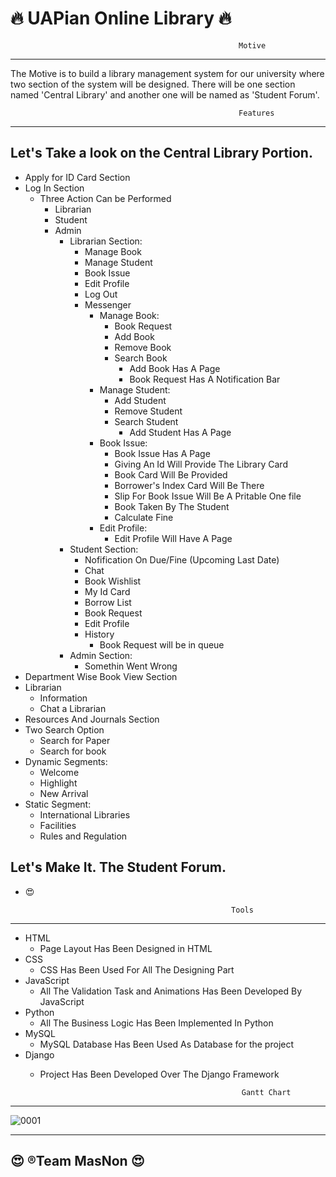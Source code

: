 # :fire: UAPian Online Library :fire:

                                                       Motive
__________________________________________________________________________________________________________________________________
The Motive is to build a library management system for our university where two section of the system will be designed. There will be one section named 'Central Library' and another one will be named as 'Student Forum'.


                                                       Features
 _________________________________________________________________________________________________________________________________
 ## Let's Take a look on the Central Library Portion.

  * Apply for ID Card Section
  * Log In Section
    * Three Action Can be Performed
      * Librarian
      * Student
      * Admin
        * Librarian Section:
          * Manage Book
          * Manage Student
          * Book Issue
          * Edit Profile
          * Log Out
          * Messenger
            * Manage Book:
              * Book Request
              * Add Book
              * Remove Book
              * Search Book
                * Add Book Has A Page
                * Book Request Has A Notification Bar
            * Manage Student:
              * Add Student
              * Remove Student
              * Search Student
                * Add Student Has A Page
            * Book Issue: 
              * Book Issue Has A Page
              * Giving An Id Will Provide The Library Card
              * Book Card Will Be Provided
              * Borrower's Index Card Will Be There
              * Slip For Book Issue Will Be A Pritable One file
              * Book Taken By The Student
              * Calculate Fine 
            * Edit Profile:
              * Edit Profile Will Have A Page
        * Student Section:
          * Nofification On Due/Fine (Upcoming Last Date)  
          * Chat 
          * Book Wishlist
          * My Id Card
          * Borrow List
          * Book Request
          * Edit Profile
          * History
            * Book Request will be in queue
        * Admin Section:
          * Somethin Went Wrong
  * Department Wise Book View Section
  * Librarian
    * Information
    * Chat a Librarian
  * Resources And Journals Section
  * Two Search Option
    * Search for Paper
    * Search for book
  * Dynamic Segments:
    * Welcome
    * Highlight
    * New Arrival
  * Static Segment:
     * International Libraries
     * Facilities
     * Rules and Regulation

## Let's Make It. The Student Forum.
  * :heart_eyes:
 
                                                      Tools 
 _______________________________________________________________________________________________________________________________________
 * HTML
    * Page Layout Has Been Designed in HTML
  * CSS
    * CSS Has Been Used For All The Designing Part
  * JavaScript
    * All The Validation Task and Animations Has Been Developed By JavaScript
  * Python
    * All The Business Logic Has Been Implemented In Python
  * MySQL
    * MySQL Database Has Been Used As Database for the project
  * Django
    * Project Has Been Developed Over The Django Framework
 
                                                       Gantt Chart                                  
_________________________________________________________________________________________________________________________________
![0001](https://user-images.githubusercontent.com/30217066/57733588-ad505700-76c1-11e9-8c39-99bfef29cb4d.jpg)



___________________________________________________________________________________________________________________________________
## :heart_eyes: ®Team MasNon :heart_eyes:
